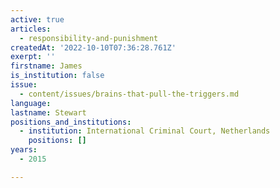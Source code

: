 ```yaml
---
active: true
articles:
  - responsibility-and-punishment
createdAt: '2022-10-10T07:36:28.761Z'
exerpt: ''
firstname: James
is_institution: false
issue:
  - content/issues/brains-that-pull-the-triggers.md
language:
lastname: Stewart
positions_and_institutions: 
  - institution: International Criminal Court, Netherlands
    positions: []
years:
  - 2015

---
```

